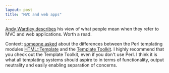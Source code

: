 ```yaml
---
layout: post
title: "MVC and web apps"
---
```




<a href="http://lists.ourshack.com/pipermail/templates/2002-November/003974.html">Andy Wardley describes</a> his view of what people mean when they refer to MVC and web applications. Worth a read.

<p>Context: <a href="http://lists.ourshack.com/pipermail/templates/2002-November/003956.html">someone asked</a> about the differences between the Perl templating modules <a href="http://search.cpan.org/author/SAMTREGAR/HTML-Template-2.6/">HTML::Template</a> and the <a href="http://search.cpan.org/author/ABW/Template-Toolkit-2.08/">Template Toolkit</a>. I highly recommend that you check out the Template Toolkit, even if you don't use Perl. I think it is what all templating systems should aspire to in terms of functionality, output neutrality and easily enabling separation of concerns.</p>


